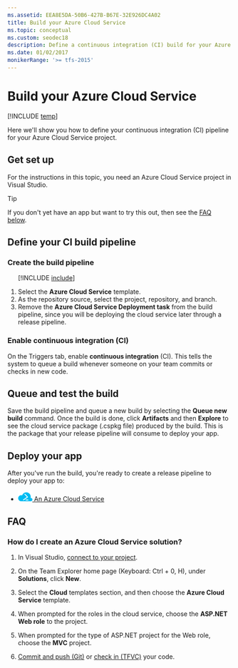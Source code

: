 ```yaml
---
ms.assetid: EEA8E5DA-50B6-427B-B67E-32E926DC4A02
title: Build your Azure Cloud Service
ms.topic: conceptual
ms.custom: seodec18
description: Define a continuous integration (CI) build for your Azure Cloud Service in Azure Pipelines or Team Foundation Server (TFS)
ms.date: 01/02/2017
monikerRange: '>= tfs-2015'
---
```


# Build your Azure Cloud Service

[!INCLUDE [temp](../../includes/version.md)]

Here we'll show you how to define your continuous integration (CI) pipeline for your Azure Cloud Service project.

## Get set up

For the instructions in this topic, you need an Azure Cloud Service project in Visual Studio.

> [!TIP]
> If you don't yet have an app but want to try this out, then see the [FAQ below](#new_solution).

## Define your CI build pipeline

### Create the build pipeline

<ol>

[!INCLUDE [include](../../includes/begin-create-build-definition.md)]

<li>Select the <strong>Azure Cloud Service</strong> template.</li>

<li>As the repository source, select the project, repository, and branch.</li>

<li>Remove the <strong>Azure Cloud Service Deployment task</strong> from the build pipeline, since you will be deploying the cloud service later through a release pipeline.</li>
</ol>

### Enable continuous integration (CI)

On the Triggers tab, enable **continuous integration** (CI). This tells the system to queue a build whenever someone on your team commits or checks in new code.

## Queue and test the build

Save the build pipeline and queue a new build by selecting the **Queue new build** command. Once the build is done, click **Artifacts** and then **Explore** to see the cloud service package (.cspkg file) produced by the build. This is the package that your release pipeline will consume to deploy your app.

## Deploy your app

After you've run the build, you're ready to create a release pipeline to deploy your app to:

* <a href="../cd/deploy-cloudservice-cloudservice.md"><img src="../../tasks/deploy/media/azure-cloud-service-deployment-icon.png"/> An Azure Cloud Service</a>

## FAQ

<!-- BEGINSECTION class="md-qanda" -->

<h3 id="new_solution">How do I create an Azure Cloud Service solution?</h3>

1. In Visual Studio, [connect to your project](../../../organizations/projects/connect-to-projects.md#visual-studio).

2. On the Team Explorer home page (Keyboard: Ctrl + 0, H), under **Solutions**, click **New**.

3. Select the **Cloud** templates section, and then choose the **Azure Cloud Service** template.

4. When prompted for the roles in the cloud service, choose the **ASP.NET Web role** to the project.

5. When prompted for the type of ASP.NET project for the Web role, choose the **MVC** project.

6. [Commit and push (Git)](../../../repos/git/share-your-code-in-git-vs.md) or [check in (TFVC)](../../../repos/tfvc/share-your-code-in-tfvc-vs.md) your code.

<!-- ENDSECTION -->
